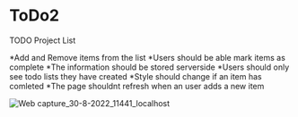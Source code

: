 # ToDo2
TODO Project List

*Add and Remove items from the list
*Users should be able mark items as complete
*The information should be stored serverside
*Users should only see todo lists they have created
*Style should change if an item has comleted
*The page shouldnt refresh when an user adds a new item

![Web capture_30-8-2022_11441_localhost](https://user-images.githubusercontent.com/78632562/187366554-d584233b-8e74-4a21-ac09-45ba3b911fa0.jpeg)
